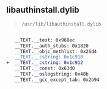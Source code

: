 ## libauthinstall.dylib

> `/usr/lib/libauthinstall.dylib`

```diff

   __TEXT.__text: 0x968ec
   __TEXT.__auth_stubs: 0x1820
   __TEXT.__objc_methlist: 0x26d4
-  __TEXT.__cstring: 0x1c918
+  __TEXT.__cstring: 0x1c912
   __TEXT.__const: 0x63d0
   __TEXT.__oslogstring: 0x48b
   __TEXT.__gcc_except_tab: 0x2b94

```
